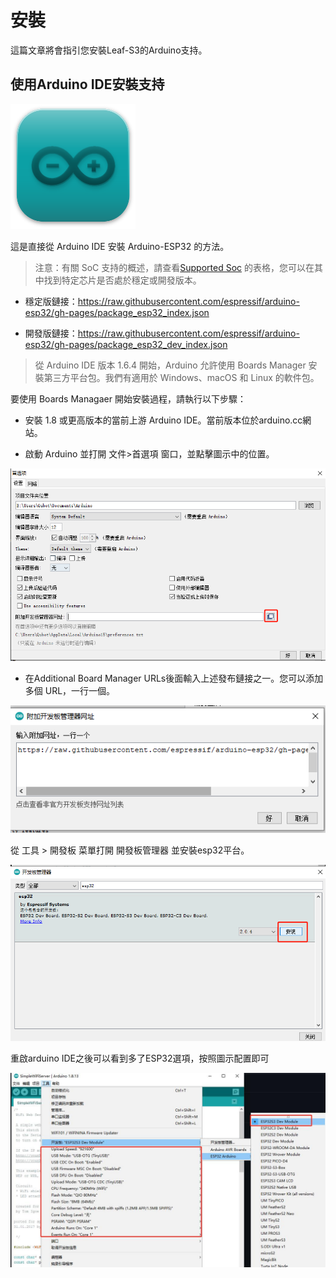 # 安裝

這篇文章將會指引您安裝Leaf-S3的Arduino支持。

## 使用Arduino IDE安裝支持

![](../assets/images/logo_arduino.png)

這是直接從 Arduino IDE 安裝 Arduino-ESP32 的方法。

> 注意：有關 SoC 支持的概述，請查看[Supported Soc](https://docs.espressif.com/projects/arduino-esp32/en/latest/getting_started.html#supported-soc-s) 的表格，您可以在其中找到特定芯片是否處於穩定或開發版本。

- 穩定版鏈接：https://raw.githubusercontent.com/espressif/arduino-esp32/gh-pages/package_esp32_index.json

- 開發版鏈接：https://raw.githubusercontent.com/espressif/arduino-esp32/gh-pages/package_esp32_dev_index.json

> 從 Arduino IDE 版本 1.6.4 開始，Arduino 允許使用 Boards Manager 安裝第三方平台包。我們有適用於 Windows、macOS 和 Linux 的軟件包。

要使用 Boards Managaer 開始安裝過程，請執行以下步驟：

- 安裝 1.8 或更高版本的當前上游 Arduino IDE。當前版本位於arduino.cc網站。

- 啟動 Arduino 並打開 文件>首選項 窗口，並點擊圖示中的位置。

![](../assets/images/install_guide_preferences.png)

- 在Additional Board Manager URLs後面輸入上述發布鏈接之一。您可以添加多個 URL，一行一個。

![](../assets/images/install_guide_boards_manager_url.png)

從 工具 > 開發板 菜單打開 開發板管理器 並安裝esp32平台。

![](../assets/images/install_guide_boards_manager_esp32.png)

重啟arduino IDE之後可以看到多了ESP32選項，按照圖示配置即可

![](../assets/images/Board_chose.jpg)